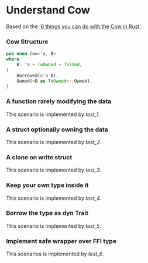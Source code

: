 # Understand Cow

Based on the ['6 things you can do with the Cow in Rust'](https://dev.to/kgrech/6-things-you-can-do-with-the-cow-in-rust-4l55).

### Cow Structure

```rust
pub enum Cow<'a, B> 
where
    B: 'a + ToOwned + ?Sized, 
{
    Borrowed(&'a B),
    Owned(<B as ToOwned>::Owned),
}
```

### A function rarely modifying the data
This scenario is implemented by *test_1*.

### A struct optionally owning the data
This scenario is implemented by *test_2*.

### A clone on write struct
This scenario is implemented by *test_3*.

### Keep your own type inside it
This scenario is implemented by *test_4*.

### Borrow the type as dyn Trait
This scenario is implemented by *test_5*.

### Implement safe wrapper over FFI type
This scenarios is implemented by *test_6*.